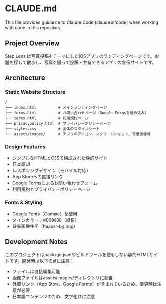# CLAUDE.md

This file provides guidance to Claude Code (claude.ai/code) when working with code in this repository.

## Project Overview

Step Lens は写真投稿をテーマにしたiOSアプリのランディングページです。お題を探して散歩し、写真を撮って投稿・共有できるアプリの宣伝サイトです。

## Architecture

### Static Website Structure
```
/
├── index.html          # メインランディングページ
├── forms.html          # お問い合わせページ（Google Formsを埋め込み）
├── terms.html          # 利用規約ページ
├── privacypolicy.html  # プライバシーポリシーページ
├── styles.css          # 全体のスタイルシート
└── assets/images/      # アプリのアイコン、スクリーンショット、背景画像等
```

### Design Features
- シンプルなHTMLとCSSで構成された静的サイト
- 日本語UI
- レスポンシブデザイン（モバイル対応）
- App Storeへの直接リンク
- Google Formsによるお問い合わせフォーム
- 利用規約とプライバシーポリシーページ

### Fonts & Styling
- Google Fonts（Comme）を使用
- メインカラー：#009688（緑系）
- 背景画像使用（header-bg.png）

## Development Notes

このプロジェクトはpackage.jsonやビルドツールを使用しない静的HTMLサイトです。開発時は以下の点に注意：

- ファイルは直接編集可能
- 画像ファイルはassets/images/ディレクトリに配置
- 外部リンク（App Store、Google Forms）が含まれているため、変更時は注意が必要
- 日本語コンテンツのため、文字化けに注意